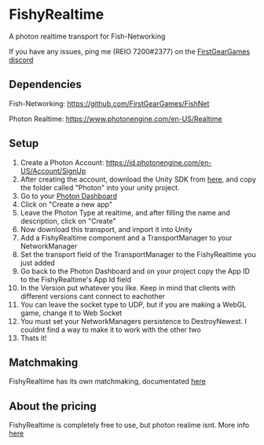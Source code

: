 # FishyRealtime
A photon realtime transport for Fish-Networking

If you have any issues, ping me (REIO 7200#2377) on the [FirstGearGames discord](https://discord.gg/Ta9HgDh4Hj)

## Dependencies

Fish-Networking: https://github.com/FirstGearGames/FishNet

Photon Realtime: https://www.photonengine.com/en-US/Realtime

## Setup

1. Create a Photon Account: https://id.photonengine.com/en-US/Account/SignUp
2. After creating the account, download the Unity SDK from [here](https://www.photonengine.com/en-US/sdks#realtime-unity-sdkrealtimeunity), and copy the folder called "Photon" into your unity project.
4. Go to your [Photon Dashboard](https://dashboard.photonengine.com/en-US/)
5. Click on "Create a new app"
6. Leave the Photon Type at realtime, and after filling the name and description, click on "Create"
7. Now download this transport, and import it into Unity
8. Add a FishyRealtime component and a TransportManager to your NetworkManager
9. Set the transport field of the TransportManager to the FishyRealtime you just added
10. Go back to the Photon Dashboard and on your project copy the App ID to the FishyRealtime's App Id field
11. In the Version put whatever you like. Keep in mind that clients with different versions cant connect to eachother
12. You can leave the socket type to UDP, but if you are making a WebGL game, change it to Web Socket
13. You must set your NetworkManagers persistence to DestroyNewest. I couldnt find a way to make it to work with the other two
14. Thats it! 

## Matchmaking

FishyRealtime has its own matchmaking, documentated [here](https://github.com/REIO7200/FishyRealtime/blob/main/FishyRealtime/MatchmakingAPI.md)

## About the pricing

FishyRealtime is completely free to use, but photon realime isnt. More info [here](https://www.photonengine.com/en/realtime/pricing#)
